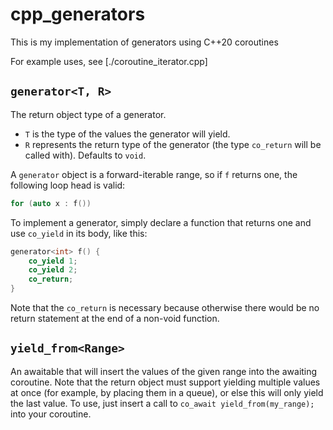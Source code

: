 # cpp_generators
This is my implementation of generators using C++20 coroutines

For example uses, see [./coroutine_iterator.cpp]

## `generator<T, R>`
The return object type of a generator.
- `T` is the type of the values the generator will yield.
- `R` represents the return type of the generator (the type `co_return` will be called with). Defaults to `void`.

A `generator` object is a forward-iterable range, so if `f` returns one, the following loop head is valid:
```cpp
for (auto x : f())
```

To implement a generator, simply declare a function that returns one and use `co_yield` in its body, like this:
```cpp
generator<int> f() {
    co_yield 1;
    co_yield 2;
    co_return;
}
```
Note that the `co_return` is necessary because otherwise there would be no return statement at the end of a non-void function.

## `yield_from<Range>`
An awaitable that will insert the values of the given range into the awaiting coroutine.
Note that the return object must support yielding multiple values at once (for example, by placing them in a queue),
or else this will only yield the last value.
To use, just insert a call to `co_await yield_from(my_range);` into your coroutine.
